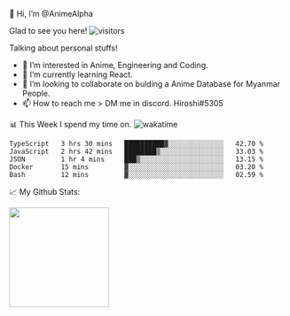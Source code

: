 👋 Hi, I’m @AnimeAlpha

Glad to see you here!  ![visitors](https://visitor-badge.glitch.me/badge?page_id=92675084)

Talking about personal stuffs!
- 👀 I’m interested in Anime, Engineering and Coding.
- 🌱 I’m currently learning React.
- 💞️ I’m looking to collaborate on bulding a Anime Database for Myanmar People.
- 📫 How to reach me > DM me in discord. Hiroshi#5305


📊 This Week I spend my time on. ![wakatime](https://wakatime.com/badge/user/47fa5905-5b5a-4ae7-9f80-05725739cf10.svg)

<!--START_SECTION:waka-->
```text
TypeScript   3 hrs 30 mins   ██████████▓░░░░░░░░░░░░░░   42.70 % 
JavaScript   2 hrs 42 mins   ████████▒░░░░░░░░░░░░░░░░   33.03 % 
JSON         1 hr 4 mins     ███▒░░░░░░░░░░░░░░░░░░░░░   13.15 % 
Docker       15 mins         ▓░░░░░░░░░░░░░░░░░░░░░░░░   03.20 % 
Bash         12 mins         ▓░░░░░░░░░░░░░░░░░░░░░░░░   02.59 % 
```
<!--END_SECTION:waka-->


📈 My Github Stats:

<img height="180em" src="https://github-readme-stats.vercel.app/api?username=AnimeAlpha&show_icons=true&hide_border=true&&count_private=true&include_all_commits=true" />

<!---
AnimeAlpha/AnimeAlpha is a ✨ special ✨ repository because its `README.md` (this file) appears on your GitHub profile.
You can click the Preview link to take a look at your changes.
--->
